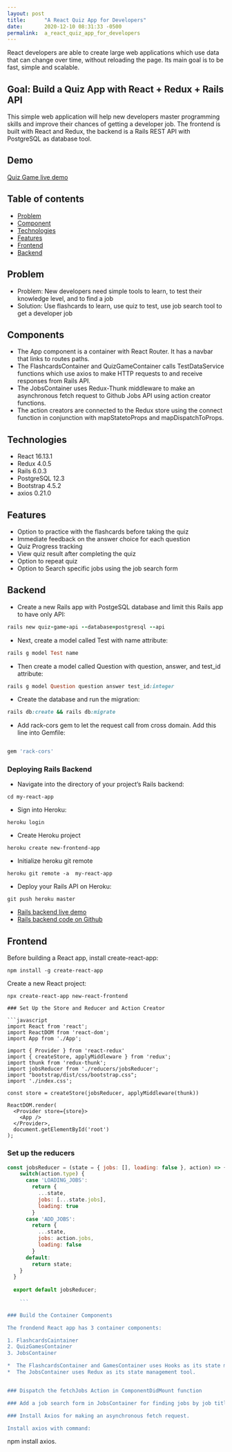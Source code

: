 ```yaml
---
layout: post
title:      "A React Quiz App for Developers"
date:       2020-12-10 08:31:33 -0500
permalink:  a_react_quiz_app_for_developers
---
```



React developers are able to create large web applications which use data that can change over time, without reloading the page. Its main goal is to be fast, simple and scalable. 

## Goal: Build a Quiz App with React + Redux + Rails API
This simple web application will help new developers master programming skills and improve their chances of getting a developer job. The frontend is built with React and Redux, the backend is a Rails REST API with PostgreSQL as database tool.

## Demo
[Quiz Game live demo](https://quiz-box.netlify.app/#/flashcards)

## Table of contents
* [Problem](#Problem)
* [Component](#Components)
* [Technologies](#Technologies)
* [Features](#features)
* [Frontend](#Frontend)
* [Backend](#backend)

## Problem 
* Problem: New developers need simple tools to learn, to test their knowledge level, and to find a job
* Solution: Use flashcards to learn, use quiz to test, use job search tool to get a developer job

## Components

*  The App component is a container with React Router. It has a navbar that links to routes paths.
*  The FlashcardsContainer and QuizGameContainer calls TestDataService functions which use axios to make HTTP requests to and receive responses from Rails API.
*  The JobsContainer uses Redux-Thunk middleware to make an asynchronous fetch request to Github Jobs API using action creator functions. 
*  The action creators are connected to the Redux store using the connect function in conjunction with mapStatetoProps and mapDispatchToProps. 

## Technologies
* React 16.13.1
* Redux 4.0.5
* Rails 6.0.3
* PostgreSQL 12.3
* Bootstrap 4.5.2
* axios 0.21.0

## Features
* Option to practice with the flashcards before taking the quiz
* Immediate feedback on the answer choice for each question
* Quiz Progress tracking
* View quiz result after completing the quiz 
* Option to repeat quiz
* Option to Search specific jobs using the job search form

## Backend 

* Create a new Rails app with PostgeSQL database and limit this Rails app to have only API:

```ruby
rails new quiz-game-api --database=postgresql --api
```

* Next, create a model called Test with name attribute:

```ruby
rails g model Test name

```

* Then create a model called Question with question, answer, and test_id attribute:

```ruby
rails g model Question question answer test_id:integer

```

* Create the database and run the migration:

```ruby
rails db:create && rails db:migrate

```

*   Add rack-cors gem to let the request call from cross domain. Add this line into Gemfile:

```ruby

gem 'rack-cors'

```

### Deploying Rails Backend

* Navigate into the directory of your project’s Rails backend: 
```
cd my-react-app
```
* Sign into Heroku:
```
heroku login
```
* Create Heroku project
 ```
heroku create new-frontend-app
```
* Initialize heroku git remote

```
heroku git remote -a  my-react-app
```

* Deploy your Rails API on Heroku:

```
git push heroku master
```

* [Rails backend live demo](http://online-quiz-api.herokuapp.com/api/v1/tests)
* [Rails backend code on Github](https://github.com/yuanxizhang/quiz-game-api)



## Frontend

Before building a React app, install create-react-app:
```
npm install -g create-react-app
```
Create a new React project:
```
npx create-react-app new-react-frontend

### Set Up the Store and Reducer and Action Creator

```javascript
import React from 'react';
import ReactDOM from 'react-dom';
import App from './App';

import { Provider } from 'react-redux'
import { createStore, applyMiddleware } from 'redux';
import thunk from 'redux-thunk';
import jobsReducer from './reducers/jobsReducer';
import "bootstrap/dist/css/bootstrap.css";
import './index.css';

const store = createStore(jobsReducer, applyMiddleware(thunk))

ReactDOM.render(
  <Provider store={store}>
    <App />
  </Provider>,
  document.getElementById('root')
);

```
### Set up the reducers

```javascript
const jobsReducer = (state = { jobs: [], loading: false }, action) => {
    switch(action.type) {
      case 'LOADING_JOBS':
        return {
          ...state,
          jobs: [...state.jobs],
          loading: true
        }
      case 'ADD_JOBS':
        return {
          ...state,
          jobs: action.jobs,
          loading: false
        }
      default:
        return state;
    }
  }
   
  export default jobsReducer;

	```
	
### Build the Container Components

The frondend React app has 3 container components:

1. FlashcardsCaintainer
2. QuizGamesContainer
3. JobsContainer

*  The FlashcardsContainer and GamesContainer uses Hooks as its state management tool.
*  The JobsContainer uses Redux as its state management tool. 


### Dispatch the fetchJobs Action in ComponentDidMount function

### Add a job search form in JobsContainer for finding jobs by job title and location.

### Install Axios for making an asynchronous fetch request.

Install axios with command: 

```
npm install axios.
```


